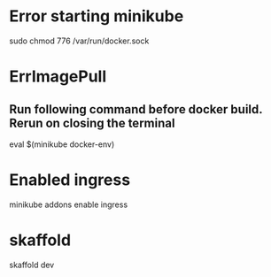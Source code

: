 # Error starting minikube
sudo chmod 776 /var/run/docker.sock

# ErrImagePull
## Run following command before docker build. Rerun on closing the terminal
eval $(minikube docker-env)

# Enabled ingress
minikube addons enable ingress

# skaffold
skaffold dev